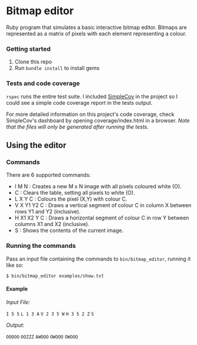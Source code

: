 # Bitmap editor

Ruby program that simulates a basic interactive bitmap editor. Bitmaps are represented as a matrix of pixels with each element representing a colour.

### Getting started
1. Clone this repo
2. Run `bundle install` to install gems

### Tests and code coverage

`rspec` runs the entire test suite. I included [SimpleCov](https://github.com/colszowka/simplecov) in the project so I could see a simple code coverage report in the tests output.

For more detailed information on this project's code coverage, check SimpleCov's dashboard by opening coverage/index.html in a browser. *Note that the files will only be generated after running the tests.*

## Using the editor

### Commands
There are 6 supported commands:

- I M N : Creates a new M x N image with all pixels coloured white (O).
- C : Clears the table, setting all pixels to white (O).
- L X Y C : Colours the pixel (X,Y) with colour C.
- V X Y1 Y2 C : Draws a vertical segment of colour C in column X between rows Y1 and Y2 (inclusive).
- H X1 X2 Y C : Draws a horizontal segment of colour C in row Y between columns X1 and X2 (inclusive).
- S : Shows the contents of the current image.

### Running the commands
Pass an input file containing the commands to `bin/bitmap_editor`, running it like so:

`$ bin/bitmap_editor examples/show.txt`

#### Example

*Input File:*

`I 5 5`
`L 1 3 A`
`V 2 3 5 W`
`H 3 5 2 Z`
`S`

*Output:*

`OOOOO`
`OOZZZ`
`AWOOO`
`OWOOO`
`OWOOO`
